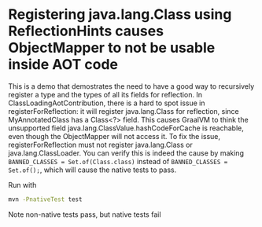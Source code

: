 # Registering java.lang.Class using ReflectionHints causes ObjectMapper to not be usable inside AOT code

This is a demo that demostrates the need to have a good way to
recursively register a type and the types of all its fields for
reflection. In ClassLoadingAotContribution, there is a hard
to spot issue in registerForReflection: it will register
java.lang.Class for reflection, since MyAnnotatedClass has
a Class<?> field. This causes GraalVM to think the
unsupported field java.lang.ClassValue.hashCodeForCache is reachable,
even though the ObjectMapper will not access it. To fix the issue,
registerForReflection must not register java.lang.Class or
java.lang.ClassLoader. You can verify this is indeed the cause
by making `BANNED_CLASSES = Set.of(Class.class)` instead of
`BANNED_CLASSES = Set.of();`, which will cause the native
tests to pass.

Run with

```bash
mvn -PnativeTest test
```

Note non-native tests pass, but native tests fail

